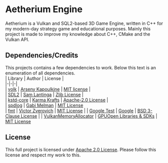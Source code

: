 
# Aetherium Engine
Aetherium is a Vulkan and SQL2-based 3D Game Engine, written in C++ for my modern-day strategy game and educational purposes. Mainly this project is made to improve my knowledge about C++, CMake and the Vulkan API.

## Dependencies/Credits
This projects contains a few dependencies to work. Below this text is an enumeration of all dependencies.  
| Library | Author | License |  
|-|-|-|  
| [volk](https://github.com/zeux/volk) | [Arseny Kapoulkine](https://github.com/zeux) | [MIT license](https://github.com/zeux/volk/tree/master?tab=MIT-1-ov-file#readme) |  
| [SDL2](https://github.com/libsdl-org/SDL) | [Sam Lantinga](https://github.com/slouken) | [Zlib License](https://github.com/libsdl-org/SDL?tab=Zlib-1-ov-file#readme) |  
| [kstd-core](https://github.com/karmakrafts/kstd-core) | [Karma Krafts](https://github.com/karmakrafts) | [Apache-2.0 License](https://github.com/karmakrafts/kstd-core?tab=Apache-2.0-1-ov-file#readme) |  
| [spdlog](https://github.com/gabime/spdlog) | [Gabi Melman](https://github.com/gabime) | [MIT License](https://github.com/gabime/spdlog?tab=License-1-ov-file#readme)  
| [fmt](https://github.com/fmtlib/fmt) | [Victor Zverovich](https://github.com/vitaut) | [MIT License](https://github.com/fmtlib/fmt?tab=License-1-ov-file#readme) |
| [Google Test](https://github.com/google/googletest) | [Google](https://github.com/google) | [BSD 3-Clause License](https://github.com/google/googletest/blob/main/LICENSE) |
| [VulkanMemoryAllocator](https://github.com/GPUOpen-LibrariesAndSDKs/VulkanMemoryAllocator) | [GPUOpen Libraries & SDKs](https://github.com/GPUOpen-LibrariesAndSDKs) | [MIT License](https://github.com/GPUOpen-LibrariesAndSDKs/VulkanMemoryAllocator?tab=MIT-1-ov-file)

## License
This full project is licensed under [Apache 2.0 License](https://github.com/Cach30verfl0w/aetherium/?tab=Apache-2.0-1-ov-file#readme). Please follow this license and respect my work to this.
